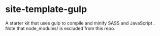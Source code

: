 site-template-gulp
==================

A starter kit that uses gulp to compile and minify SASS and JavaScript . Note that node_modules/ is excluded from this repo.
